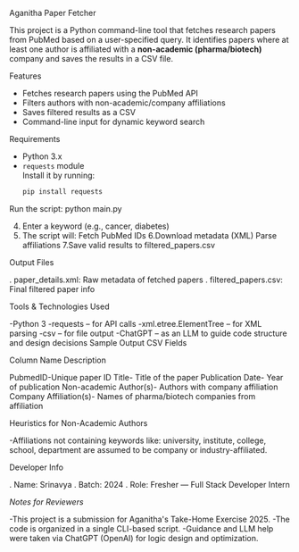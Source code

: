 Aganitha Paper Fetcher 

This project is a Python command-line tool that fetches research papers from PubMed based on a user-specified query. It identifies papers where at least one author is affiliated with a **non-academic (pharma/biotech)** company and saves the results in a CSV file.

Features

- Fetches research papers using the PubMed API
- Filters authors with non-academic/company affiliations
- Saves filtered results as a CSV
- Command-line input for dynamic keyword search

 Requirements

- Python 3.x
- `requests` module  
  Install it by running:  
  ```bash
  pip install requests
Run the script:
python main.py

4. Enter a keyword (e.g., cancer, diabetes)
5. The script will:
Fetch PubMed IDs
6.Download metadata (XML)
Parse affiliations
7.Save valid results to filtered_papers.csv

Output Files

. paper_details.xml: Raw metadata of fetched papers
. filtered_papers.csv: Final filtered paper info

Tools & Technologies Used

-Python 3
-requests – for API calls
-xml.etree.ElementTree – for XML parsing
-csv – for file output
-ChatGPT – as an LLM to guide code structure and design decisions
Sample Output CSV Fields

Column Name	Description

PubmedID-Unique paper ID
Title-	Title of the paper
Publication Date-	Year of publication
Non-academic Author(s)-	Authors with company affiliation
Company Affiliation(s)-	Names of pharma/biotech companies from affiliation

Heuristics for Non-Academic Authors

-Affiliations not containing
keywords like:
university, institute, college, school, department are assumed to be company or industry-affiliated.

Developer Info

. Name: Srinavya
. Batch: 2024
. Role: Fresher — Full Stack Developer Intern 

*Notes for Reviewers*

-This project is a submission for Aganitha's Take-Home Exercise 2025.
-The code is organized in a single CLI-based script.
-Guidance and LLM help were taken via ChatGPT (OpenAI) for logic design and optimization.


